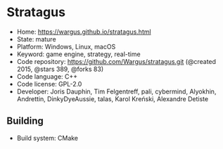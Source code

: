 # Stratagus

- Home: https://wargus.github.io/stratagus.html
- State: mature
- Platform: Windows, Linux, macOS
- Keyword: game engine, strategy, real-time
- Code repository: https://github.com/Wargus/stratagus.git (@created 2015, @stars 389, @forks 83)
- Code language: C++
- Code license: GPL-2.0
- Developer: Joris Dauphin, Tim Felgentreff, pali, cybermind, Alyokhin, Andrettin, DinkyDyeAussie, talas, Karol Kreński, Alexandre Detiste

## Building

- Build system: CMake
